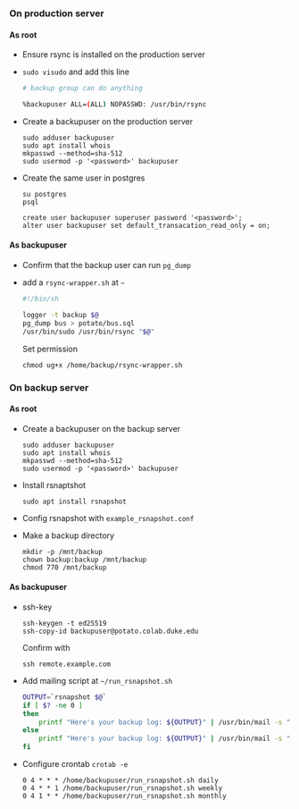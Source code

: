 ### On production server

#### As **root**

- Ensure rsync is installed on the production server
- `sudo visudo` and add this line

  ```bash
  # backup group can do anything

  %backupuser ALL=(ALL) NOPASSWD: /usr/bin/rsync
  ```

- Create a backupuser on the production server

  ```shell
  sudo adduser backupuser
  sudo apt install whois
  mkpasswd --method=sha-512
  sudo usermod -p '<password>' backupuser
  ```

- Create the same user in postgres

  ```shell
  su postgres
  psql
  ```

  ```
  create user backupuser superuser password '<password>';
  alter user backupuser set default_transacation_read_only = on;
  ```

#### As **backupuser**

- Confirm that the backup user can run `pg_dump`

- add a `rsync-wrapper.sh` at `~`

  ```bash
  #!/bin/sh

  logger -t backup $@
  pg_dump bus > potato/bus.sql
  /usr/bin/sudo /usr/bin/rsync "$@"
  ```

  Set permission

  ```shell
  chmod ug+x /home/backup/rsync-wrapper.sh
  ```

### On backup server

#### As **root**

- Create a backupuser on the backup server

  ```shell
  sudo adduser backupuser
  sudo apt install whois
  mkpasswd --method=sha-512
  sudo usermod -p '<password>' backupuser
  ```

- Install rsnaptshot
  ```shell
  sudo apt install rsnapshot
  ```
- Config rsnapshot with `example_rsnapshot.conf`
- Make a backup directory

  ```shell
  mkdir -p /mnt/backup
  chown backup:backup /mnt/backup
  chmod 770 /mnt/backup
  ```

#### As **backupuser**

- ssh-key
  ```shell
  ssh-keygen -t ed25519
  ssh-copy-id backupuser@potato.colab.duke.edu
  ```
  Confirm with
  ```shell
  ssh remote.example.com
  ```
- Add mailing script at `~/run_rsnapshot.sh`

  ```bash
  OUTPUT=`rsnapshot $@`
  if [ $? -ne 0 ]
  then
      printf "Here's your backup log: ${OUTPUT}" | /usr/bin/mail -s "[Potato] Beta Server Backup Failed" zz160@duke.edu
  else
      printf "Here's your backup log: ${OUTPUT}" | /usr/bin/mail -s "[Potato] Beta Server Backup Succeeded" zz160@duke.edu
  fi
  ```

- Configure crontab `crotab -e`

  ```
  0 4 * * * /home/backupuser/run_rsnapshot.sh daily
  0 4 * * 1 /home/backupuser/run_rsnapshot.sh weekly
  0 4 1 * * /home/backupuser/run_rsnapshot.sh monthly
  ```
